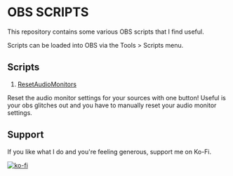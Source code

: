 # OBS SCRIPTS

This repository contains some various OBS scripts that I find useful.

Scripts can be loaded into OBS via the Tools > Scripts menu.

## Scripts

1. [ResetAudioMonitors](https://github.com/jakubbilko/obs-scripts/ResetAudioMonitors.lua)

Reset the audio monitor settings for your sources with one button! Useful is your obs glitches out and you have to manually reset your audio monitor settings.

## Support

If you like what I do and you're feeling generous, support me on Ko-Fi.

[![ko-fi](https://ko-fi.com/img/githubbutton_sm.svg)](https://ko-fi.com/U7U7CQZMG)
